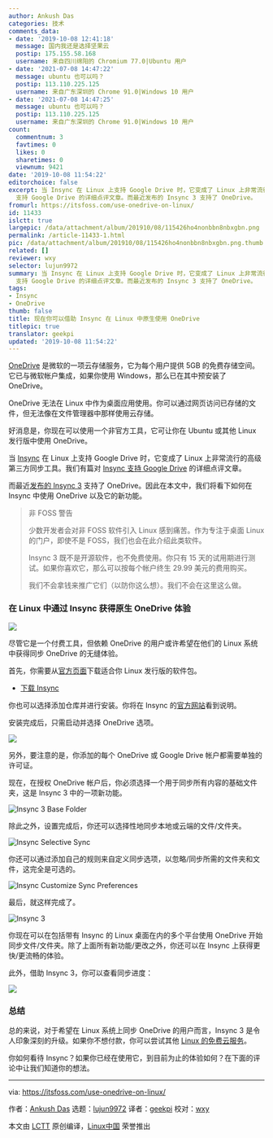 ```yaml
---
author: Ankush Das
categories: 技术
comments_data:
- date: '2019-10-08 12:41:18'
  message: 国内我还是选择坚果云
  postip: 175.155.58.168
  username: 来自四川绵阳的 Chromium 77.0|Ubuntu 用户
- date: '2021-07-08 14:47:22'
  message: ubuntu 也可以吗？
  postip: 113.110.225.125
  username: 来自广东深圳的 Chrome 91.0|Windows 10 用户
- date: '2021-07-08 14:47:25'
  message: ubuntu 也可以吗？
  postip: 113.110.225.125
  username: 来自广东深圳的 Chrome 91.0|Windows 10 用户
count:
  commentnum: 3
  favtimes: 0
  likes: 0
  sharetimes: 0
  viewnum: 9421
date: '2019-10-08 11:54:22'
editorchoice: false
excerpt: 当 Insync 在 Linux 上支持 Google Drive 时，它变成了 Linux 上非常流行的高级第三方同步工具。我们有篇对 Insync
  支持 Google Drive 的详细点评文章。而最近发布的 Insync 3 支持了 OneDrive。
fromurl: https://itsfoss.com/use-onedrive-on-linux/
id: 11433
islctt: true
largepic: /data/attachment/album/201910/08/115426ho4nonbbn8nbxgbn.png
permalink: /article-11433-1.html
pic: /data/attachment/album/201910/08/115426ho4nonbbn8nbxgbn.png.thumb.jpg
related: []
reviewer: wxy
selector: lujun9972
summary: 当 Insync 在 Linux 上支持 Google Drive 时，它变成了 Linux 上非常流行的高级第三方同步工具。我们有篇对 Insync
  支持 Google Drive 的详细点评文章。而最近发布的 Insync 3 支持了 OneDrive。
tags:
- Insync
- OneDrive
thumb: false
title: 现在你可以借助 Insync 在 Linux 中原生使用 OneDrive
titlepic: true
translator: geekpi
updated: '2019-10-08 11:54:22'
---
```


[OneDrive](https://onedrive.live.com) 是微软的一项云存储服务，它为每个用户提供 5GB 的免费存储空间。它已与微软帐户集成，如果你使用 Windows，那么已在其中预安装了 OneDrive。


OneDrive 无法在 Linux 中作为桌面应用使用。你可以通过网页访问已存储的文件，但无法像在文件管理器中那样使用云存储。


好消息是，你现在可以使用一个非官方工具，它可让你在 Ubuntu 或其他 Linux 发行版中使用 OneDrive。


当 [Insync](https://www.insynchq.com) 在 Linux 上支持 Google Drive 时，它变成了 Linux 上非常流行的高级第三方同步工具。我们有篇对 [Insync 支持 Google Drive](https://itsfoss.com/insync-linux-review/) 的详细点评文章。


而最近[发布的 Insync 3](https://www.insynchq.com/blog/insync-3/) 支持了 OneDrive。因此在本文中，我们将看下如何在 Insync 中使用 OneDrive 以及它的新功能。



> 
> 非 FOSS 警告
> 
> 
> 少数开发者会对非 FOSS 软件引入 Linux 感到痛苦。作为专注于桌面 Linux 的门户，即使不是 FOSS，我们也会在此介绍此类软件。
> 
> 
> Insync 3 既不是开源软件，也不免费使用。你只有 15 天的试用期进行测试。如果你喜欢它，那么可以按每个帐户终生 29.99 美元的费用购买。
> 
> 
> 我们不会拿钱来推广它们（以防你这么想）。我们不会在这里这么做。
> 
> 
> 


### 在 Linux 中通过 Insync 获得原生 OneDrive 体验


![](/data/attachment/album/201910/08/115426ho4nonbbn8nbxgbn.png)


尽管它是一个付费工具，但依赖 OneDrive 的用户或许希望在他们的 Linux 系统中获得同步 OneDrive 的无缝体验。


首先，你需要从[官方页面](https://www.insynchq.com/downloads?start=true)下载适合你 Linux 发行版的软件包。


* [下载 Insync](https://www.insynchq.com/downloads)


你也可以选择添加仓库并进行安装。你将在 Insync 的[官方网站](https://www.insynchq.com/downloads)看到说明。


安装完成后，只需启动并选择 OneDrive 选项。


![](/data/attachment/album/201910/08/115431y5i8lecf0c8w5fe6.png)


另外，要注意的是，你添加的每个 OneDrive 或 Google Drive 帐户都需要单独的许可证。


现在，在授权 OneDrive 帐户后，你必须选择一个用于同步所有内容的基础文件夹，这是 Insync 3 中的一项新功能。


![Insync 3 Base Folder](/data/attachment/album/201910/08/115431mpnsnd1dpnx2r2rn.png)


除此之外，设置完成后，你还可以选择性地同步本地或云端的文件/文件夹。


![Insync Selective Sync](/data/attachment/album/201910/08/115436vztr1oi9iciokwpl.png)


你还可以通过添加自己的规则来自定义同步选项，以忽略/同步所需的文件夹和文件，这完全是可选的。


![Insync Customize Sync Preferences](/data/attachment/album/201910/08/115436es2fwjaq3jzx8ljd.png)


最后，就这样完成了。


![Insync 3](/data/attachment/album/201910/08/115437wgsswxllgwwigwle.png)


你现在可以在包括带有 Insync 的 Linux 桌面在内的多个平台使用 OneDrive 开始同步文件/文件夹。除了上面所有新功能/更改之外，你还可以在 Insync 上获得更快/更流畅的体验。


此外，借助 Insync 3，你可以查看同步进度：


![](/data/attachment/album/201910/08/115437u7fvbtsw3t3fbt03.png)


### 总结


总的来说，对于希望在 Linux 系统上同步 OneDrive 的用户而言，Insync 3 是令人印象深刻的升级。如果你不想付款，你可以尝试其他 [Linux 的免费云服务](https://itsfoss.com/cloud-services-linux/)。


你如何看待 Insync？如果你已经在使用它，到目前为止的体验如何？在下面的评论中让我们知道你的想法。




---


via: <https://itsfoss.com/use-onedrive-on-linux/>


作者：[Ankush Das](https://itsfoss.com/author/ankush/) 选题：[lujun9972](https://github.com/lujun9972) 译者：[geekpi](https://github.com/geekpi) 校对：[wxy](https://github.com/wxy)


本文由 [LCTT](https://github.com/LCTT/TranslateProject) 原创编译，[Linux中国](https://linux.cn/) 荣誉推出